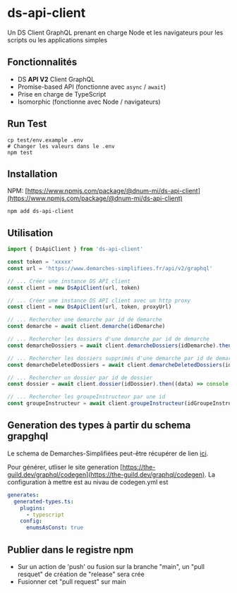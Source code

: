 # ds-api-client

Un DS Client GraphQL prenant en charge Node et les navigateurs pour les scripts ou les applications simples

## Fonctionnalités

* DS **API V2** Client GraphQL
* Promise-based API (fonctionne avec `async` / `await`)
* Prise en charge de TypeScript
* Isomorphic (fonctionne avec Node / navigateurs)

## Run Test

```shell
cp test/env.example .env 
# Changer les valeurs dans le .env
npm test
```

## Installation

NPM: [https://www.npmjs.com/package/@dnum-mi/ds-api-client](https://www.npmjs.com/package/@dnum-mi/ds-api-client)

```shell
npm add ds-api-client
```

## Utilisation

```js
import { DsApiClient } from 'ds-api-client'

const token = 'xxxxx'
const url = 'https://www.demarches-simplifiees.fr/api/v2/graphql'

// ... Créer une instance DS API client  
const client = new DsApiClient(url, token)

// ... Créer une instance DS API client avec un http proxy
const client = new DsApiClient(url, token, proxyUrl)

// ... Rechercher une demarche par id de demarche 
const demarche = await client.demarche(idDemarche)

// ... Rechercher les dossiers d'une demarche par id de demarche 
const demarcheDossiers = await client.demarcheDossiers(idDemarche).then((data) => console.log(data))

// ... Rechercher les dossiers supprimés d'une demarche par id de demarche 
const demarcheDeletedDossiers = await client.demarcheDeletedDossiers(idDemarche).then((data) => console.log(data))

// ... Rechercher un dossier par id de dossier
const dossier = await client.dossier(idDossier).then((data) => console.log(data))

// ... Rechercher les groupeInstructeur par une id
const groupeInstructeur = await client.groupeInstructeur(idGroupeInstructeur).then((data) => console.log(data))
```

## Generation des types à partir du schema grapghql

Le schema de Demarches-Simplifiées peut-être récupérer de lien [ici](https://github.com/demarches-simplifiees/demarches-simplifiees.fr/blob/main/app/graphql/schema.graphql).

Pour générer, utliser le site generation [https://the-guild.dev/graphql/codegen](https://the-guild.dev/graphql/codegen).
La configuration à mettre est au nivau de codegen.yml est

```yaml
generates:
  generated-types.ts:
    plugins:
      - typescript
    config:
      enumsAsConst: true
```

## Publier dans le registre npm

* Sur un action de 'push' ou fusion sur la branche "main", un "pull resquet" de création de "release" sera crée
* Fusionner cet "pull request" sur main
